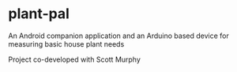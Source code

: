# plant-pal
An Android companion application and an Arduino based device for measuring basic house plant needs

Project co-developed with Scott Murphy
